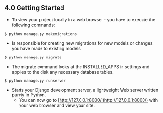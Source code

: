 ## 4.0 Getting Started

- To view your project locally in a web browser - you have to execute the following commands:
```bash
$ python manage.py makemigrations
```
- Is responsible for creating new migrations for new models or changes you have made to existing models
```bash
$ python manage.py migrate
```
- The migrate command looks at the INSTALLED_APPS in settings and applies to the disk any necessary database tables.
```bash
$ python manage.py runserver
```
- Starts your Django development server, a lightweight Web server written purely in Python.
    - You can now go to [http://127.0.0.1:8000/](http://127.0.0.1:8000/) with your web browser and view your site.
